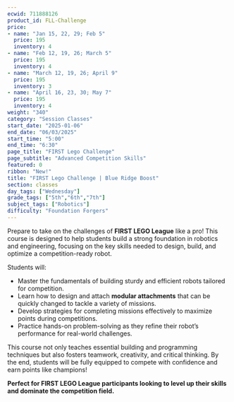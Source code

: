 ```yaml
---
ecwid: 711888126
product_id: FLL-Challenge
price:
- name: "Jan 15, 22, 29; Feb 5"
  price: 195
  inventory: 4
- name: "Feb 12, 19, 26; March 5"
  price: 195
  inventory: 4
- name: "March 12, 19, 26; April 9"
  price: 195
  inventory: 3
- name: "April 16, 23, 30; May 7"
  price: 195
  inventory: 4
weight: "340"
category: "Session Classes"
start_date: "2025-01-06"
end_date: "06/03/2025"
start_time: "5:00"
end_time: "6:30"
page_title: "FIRST Lego Challenge"
page_subtitle: "Advanced Competition Skills"
featured: 0
ribbon: "New!"
title: "FIRST Lego Challenge | Blue Ridge Boost"
section: classes
day_tags: ["Wednesday"]
grade_tags: ["5th","6th","7th"]
subject_tags: ["Robotics"]
difficulty: "Foundation Forgers"
---
```

<p>Prepare to take on the challenges of <strong>FIRST LEGO League</strong> like a pro! This course is designed to help students build a strong foundation in robotics and engineering, focusing on the key skills needed to design, build, and optimize a competition-ready robot.</p><p>Students will:</p><ul> <li>Master the fundamentals of building sturdy and efficient robots tailored for competition.</li> <li>Learn how to design and attach <strong>modular attachments</strong> that can be quickly changed to tackle a variety of missions.</li> <li>Develop strategies for completing missions effectively to maximize points during competitions.</li> <li>Practice hands-on problem-solving as they refine their robot’s performance for real-world challenges.</li> </ul><p>This course not only teaches essential building and programming techniques but also fosters teamwork, creativity, and critical thinking. By the end, students will be fully equipped to compete with confidence and earn points like champions!</p><p><strong>Perfect for FIRST LEGO League participants looking to level up their skills and dominate the competition field.</strong></p>
